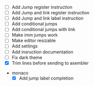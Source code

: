 - [ ] Add Jump register instruction
- [ ] Add Jump and link register instruction
- [ ] Add Jump and link label instruction
- [ ] Add conditional jumps
- [ ] Add conditional jumps with link
- [ ] Make imm jumps work
- [ ] Make editor resizable
- [ ] Add settings
- [ ] Add insruction documentation
- [ ] Fix dark theme
- [x] Trim lines before sending to asembler
- monaco
  - [x] Add jump label completion